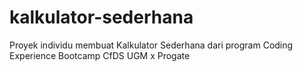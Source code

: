 # kalkulator-sederhana
Proyek individu membuat Kalkulator Sederhana dari program Coding Experience Bootcamp CfDS UGM x Progate
